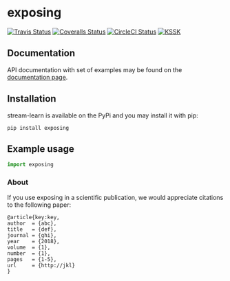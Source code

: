 # exposing

[![Travis Status](https://travis-ci.org/w4k2/exposing.svg?branch=master)](https://travis-ci.org/w4k2/exposing)
[![Coveralls Status](https://coveralls.io/repos/w4k2/exposing/badge.svg?branch=master&service=github)](https://coveralls.io/r/w4k2/exposing)
[![CircleCI Status](https://circleci.com/gh/w4k2/exposing.svg?style=shield&circle-token=:circle-token)](https://circleci.com/gh/w4k2/exposing/tree/master)
[![KSSK](https://img.shields.io/badge/KSSK-alive-green.svg)](http://kssk.pwr.edu.pl)


## Documentation

API documentation with set of examples may be found on the [documentation page](https://w4k2.github.io/exposing/).

## Installation

stream-learn is available on the PyPi and you may install it with pip:

```
pip install exposing
```

## Example usage

```python
import exposing
```

### About

If you use exposing in a scientific publication, we would appreciate citations to the following paper:

```
@article{key:key,
author  = {abc},
title   = {def},
journal = {ghi},
year    = {2018},
volume  = {1},
number  = {1},
pages   = {1-5},
url     = {http://jkl}
}
```
